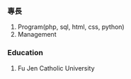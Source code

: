 ### 專長
1. Program(php, sql, html, css, python)
2. Management

### Education
1. Fu Jen Catholic University
 

